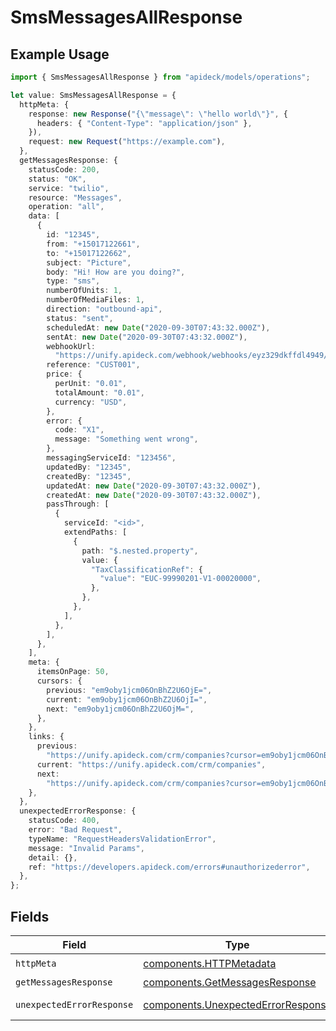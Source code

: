 # SmsMessagesAllResponse

## Example Usage

```typescript
import { SmsMessagesAllResponse } from "apideck/models/operations";

let value: SmsMessagesAllResponse = {
  httpMeta: {
    response: new Response("{\"message\": \"hello world\"}", {
      headers: { "Content-Type": "application/json" },
    }),
    request: new Request("https://example.com"),
  },
  getMessagesResponse: {
    statusCode: 200,
    status: "OK",
    service: "twilio",
    resource: "Messages",
    operation: "all",
    data: [
      {
        id: "12345",
        from: "+15017122661",
        to: "+15017122662",
        subject: "Picture",
        body: "Hi! How are you doing?",
        type: "sms",
        numberOfUnits: 1,
        numberOfMediaFiles: 1,
        direction: "outbound-api",
        status: "sent",
        scheduledAt: new Date("2020-09-30T07:43:32.000Z"),
        sentAt: new Date("2020-09-30T07:43:32.000Z"),
        webhookUrl:
          "https://unify.apideck.com/webhook/webhooks/eyz329dkffdl4949/x/sms",
        reference: "CUST001",
        price: {
          perUnit: "0.01",
          totalAmount: "0.01",
          currency: "USD",
        },
        error: {
          code: "X1",
          message: "Something went wrong",
        },
        messagingServiceId: "123456",
        updatedBy: "12345",
        createdBy: "12345",
        updatedAt: new Date("2020-09-30T07:43:32.000Z"),
        createdAt: new Date("2020-09-30T07:43:32.000Z"),
        passThrough: [
          {
            serviceId: "<id>",
            extendPaths: [
              {
                path: "$.nested.property",
                value: {
                  "TaxClassificationRef": {
                    "value": "EUC-99990201-V1-00020000",
                  },
                },
              },
            ],
          },
        ],
      },
    ],
    meta: {
      itemsOnPage: 50,
      cursors: {
        previous: "em9oby1jcm06OnBhZ2U6OjE=",
        current: "em9oby1jcm06OnBhZ2U6OjI=",
        next: "em9oby1jcm06OnBhZ2U6OjM=",
      },
    },
    links: {
      previous:
        "https://unify.apideck.com/crm/companies?cursor=em9oby1jcm06OnBhZ2U6OjE%3D",
      current: "https://unify.apideck.com/crm/companies",
      next:
        "https://unify.apideck.com/crm/companies?cursor=em9oby1jcm06OnBhZ2U6OjM",
    },
  },
  unexpectedErrorResponse: {
    statusCode: 400,
    error: "Bad Request",
    typeName: "RequestHeadersValidationError",
    message: "Invalid Params",
    detail: {},
    ref: "https://developers.apideck.com/errors#unauthorizederror",
  },
};
```

## Fields

| Field                                                                                    | Type                                                                                     | Required                                                                                 | Description                                                                              |
| ---------------------------------------------------------------------------------------- | ---------------------------------------------------------------------------------------- | ---------------------------------------------------------------------------------------- | ---------------------------------------------------------------------------------------- |
| `httpMeta`                                                                               | [components.HTTPMetadata](../../models/components/httpmetadata.md)                       | :heavy_check_mark:                                                                       | N/A                                                                                      |
| `getMessagesResponse`                                                                    | [components.GetMessagesResponse](../../models/components/getmessagesresponse.md)         | :heavy_minus_sign:                                                                       | Messages                                                                                 |
| `unexpectedErrorResponse`                                                                | [components.UnexpectedErrorResponse](../../models/components/unexpectederrorresponse.md) | :heavy_minus_sign:                                                                       | Unexpected error                                                                         |
